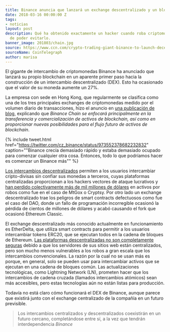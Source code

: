 ```yaml
---
title: Binance anuncia que lanzará un exchange descentralizado y un blockchain público
date: 2018-03-16 00:00:00 Z
tags:
- noticias
layout: post
description: Qué ha obtenido exactamente un hacker cuando roba criptomonedas y maneras
  de poder evitarlo.
banner_image: 201803/chain.jpg
source: https://www.ccn.com/crypto-trading-giant-binance-to-launch-decentralized-exchange-and-public-blockchain/
sourceName: CoinTelegraph
author: marisa
---
```


El gigante de intercambio de criptomonedas Binance ha anunciado que lanzará su propio blockchain en un aparente primer paso hacia la construcción de un intercambio descentralizado (DEX). Esto ha ocasionado que el valor de su moneda aumente un 27%.

<!--more-->

La empresa con sede en Hong Kong, que regularmente se clasifica como una de los tres principales exchanges de criptomonedas medido por el volumen diario de transacciones, hizo el anuncio en <a rel="nofollow" href="https://support.binance.com/hc/en-us/articles/360001668872">una publicación de blog</a>, explicando que *Binance Chain se enfocará principalmente en la transferencia y comercialización de activos de blockchain, así como en proporcionar nuevas posibilidades para el flujo futuro de activos de blockchain*.

{% include tweet.html href="https://twitter.com/cz_binance/status/973552378682232832" caption="\"Binance crecía demasiado rápido y estaba demasiado ocupado para comenzar cualquier otra cosa. Entonces, todo lo que podríamos hacer es comenzar un Binance más\"" %}

<a rel="nofollow" href="https://www.ccn.com/decentralized-market-exchanges-dex-care/">Los intercambios descentralizados</a> permiten a los usuarios intercambiar cripto-divisas sin confiar sus monedas a terceros, cuyas plataformas centralizadas proporcionan a los hackers vectores de ataque lucrativos y <a rel="nofollow" href="https://www.ccn.com/coincheck-hackers-have-already-laundered-40-percent-of-stolen-nem/">han perdido colectivamente más de mil millones de dólares</a> en activos por robos como fue en el caso de MtGox o Cryptsy. Por otro lado un exchange descentralizado trae los peligros de smart contracts defectuosos como fue el caso del DAO, donde un fallo de programación incorregible ocasionó la pérdida de cientos de millones de dólares y acabó causando el fork que ocasionó Ethereum Classic.

El exchange descentralizado más conocido actualmente en funcionamiento es EtherDelta, que utiliza smart contracts para permitir a los usuarios intercambiar tokens ERC20, que se ejecutan todos en la cadena de bloques de Ethereum. <a rel="nofollow" href="https://www.ccn.com/cryptocurrency-exchange-etherdelta-hacked-in-dns-hijacking-scheme/">Las plataformas descentralizadas no son completamente seguras</a> debido a que los servidores de sus sitios web están centralizados, pero son mucho menos vulnerables a los robos a gran escala que los intercambios convencionales. La razón por la cual no se usan más es porque, en general, solo se pueden usar para intercambiar activos que se ejecutan en una cadena de bloques común. Las actualizaciones tecnológicas, como Lightning Network (LN), prometen hacer que los intercambios de cadena cruzada (llamados intercambios atómicos) sean más accesibles, pero estas tecnologías aún no están listas para producción.


Todavía no está claro cómo funcionará el DEX de Binance, aunque parece que existirá junto con el exchange centralizado de la compañía en un futuro previsible.

> Los intercambios centralizados y descentralizados coexistirán en un futuro cercano, completándose entre sí, a la vez que tendrán interdependencia <cite>Binance</cite>